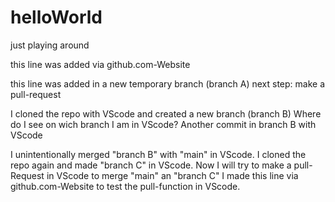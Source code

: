 # helloWorld
just playing around

this line was added via github.com-Website

this line was added in a new temporary branch (branch A)
next step: make a pull-request

I cloned the repo with VScode and created a new branch (branch B)
Where do I see on wich branch I am in VScode?
Another commit in branch B with VScode

I unintentionally merged "branch B" with "main" in VScode.
I cloned the repo again and made "branch C" in VScode.
Now I will try to make a pull-Request in VScode to merge "main" an "branch C"
I made this line via github.com-Website to test the pull-function in VScode.
